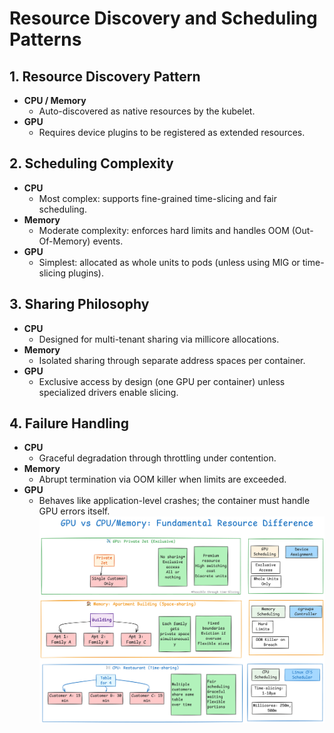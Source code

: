 # Resource Discovery and Scheduling Patterns

## 1. Resource Discovery Pattern
- **CPU / Memory**  
  - Auto-discovered as native resources by the kubelet.  
- **GPU**  
  - Requires device plugins to be registered as extended resources.

## 2. Scheduling Complexity
- **CPU**  
  - Most complex: supports fine-grained time-slicing and fair scheduling.  
- **Memory**  
  - Moderate complexity: enforces hard limits and handles OOM (Out-Of-Memory) events.  
- **GPU**  
  - Simplest: allocated as whole units to pods (unless using MIG or time-slicing plugins).

## 3. Sharing Philosophy
- **CPU**  
  - Designed for multi-tenant sharing via millicore allocations.  
- **Memory**  
  - Isolated sharing through separate address spaces per container.  
- **GPU**  
  - Exclusive access by design (one GPU per container) unless specialized drivers enable slicing.

## 4. Failure Handling
- **CPU**  
  - Graceful degradation through throttling under contention.  
- **Memory**  
  - Abrupt termination via OOM killer when limits are exceeded.  
- **GPU**  
  - Behaves like application-level crashes; the container must handle GPU errors itself.  
![alt text](Xpu_Difference.png)